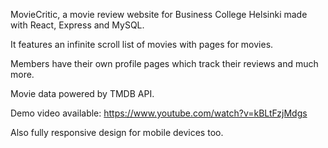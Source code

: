 MovieCritic, a movie review website for Business College Helsinki made with React, Express and MySQL.

It features an infinite scroll list of movies with pages for movies.

Members have their own profile pages which track their reviews
and much more.

Movie data powered by TMDB API.

Demo video available: https://www.youtube.com/watch?v=kBLtFzjMdgs

Also fully responsive design for mobile devices too.
